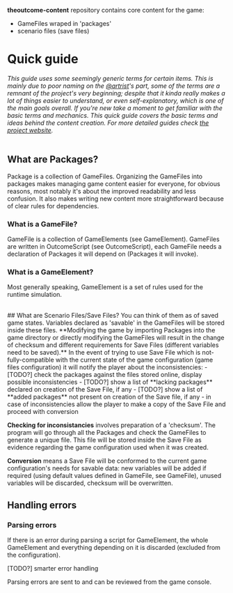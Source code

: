**theoutcome-content** repository contains core content for the game:
- GameFiles wraped in 'packages'
- scenario files (save files)


# Quick guide
*This guide uses some seemingly generic terms for certain items. This is mainly due to poor naming on the [@artrist](https://github.com/artrist)'s part, some of the terms are a remnant of the project's very beginning; despite that it kinda really makes a lot of things easier to understand, or even self-explanatory, which is one of the main goals overall. If you're new take a moment to get familiar with the basic terms and mechanics. This quick guide covers the basic terms and ideas behind the content creation. For more detailed guides check [the project website](https://theoutcome.000webhostapp.com/index.php/modding/).*
<br />
<br />
## What are Packages?
Package is a collection of GameFiles. Organizing the GameFiles into packages makes managing game content easier for everyone, for obvious reasons, most notably it's about the improved readability and less confusion. It also makes writing new content more straightforward because of clear rules for dependencies.

### What is a GameFile?
GameFile is a collection of GameElements (see GameElement). GameFiles are written in OutcomeScript (see OutcomeScript), each GameFile needs a declaration of Packages it will depend on (Packages it will invoke).

### What is a GameElement?
Most generally speaking, GameElement is a set of rules used for the runtime simulation.

<br />
## What are Scenario Files/Save Files?
You can think of them as of saved game states. Variables declared as 'savable' in the GameFiles will be stored inside these files. **Modifying the game by importing Packages into the game directory or directly modifying the GameFiles will result in the change of checksum and different requirements for Save Files (different variables need to be saved).** In the event of trying to use Save File which is not-fully-compatible with the current state of the game configuration (game files configuration) it will notify the player about the inconsistencies:
- [TODO?] check the packages against the files stored online, display possible inconsistencies
- [TODO?] show a list of **lacking packages** declared on creation of the Save File, if any
- [TODO?] show a list of **added packages** not present on creation of the Save file, if any
- in case of inconsistencies allow the player to make a copy of the Save File and proceed with conversion 

**Checking for inconsistancies** involves preparation of a 'checksum'. The program will go through all the Packages and check the GameFiles to generate a unique file. This file will be stored inside the Save File as evidence regarding the game configuration used when it was created.

**Conversion** means a Save File will be conformed to the current game configuration's needs for savable data: new variables will be added if required (using default values defined in GameFile, see GameFile), unused variables will be discarded, checksum will be overwritten.

## Handling errors

### Parsing errors
If there is an error during parsing a script for GameElement, the whole GameElement and everything depending on it is discarded (excluded from the configuration).

[TODO?] smarter error handling 

Parsing errors are sent to and can be reviewed from the game console.
